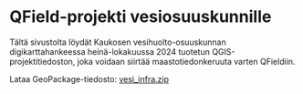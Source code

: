 # QField-projekti vesiosuuskunnille

Tältä sivustolta löydät Kaukosen vesihuolto-osuuskunnan digikarttahankeessa heinä-lokakuussa 2024 tuotetun QGIS-projektitiedoston, joka voidaan siirtää maastotiedonkeruuta varten QFieldiin.

Lataa GeoPackage-tiedosto:
[vesi_infra.zip](https://github.com/user-attachments/files/17832011/vesi_infra.zip)
